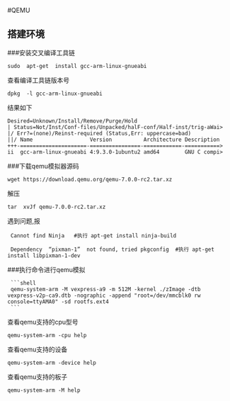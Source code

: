 #QEMU

## **搭建环境**

###安装交叉编译工具链

  ```shell
  sudo  apt-get  install gcc-arm-linux-gnueabi  
  ```



查看编译工具链版本号

  ```shell
  dpkg  -l gcc-arm-linux-gnueabi  
  ```

结果如下

  ```shell
  Desired=Unknown/Install/Remove/Purge/Hold
  | Status=Not/Inst/Conf-files/Unpacked/halF-conf/Half-inst/trig-aWai>
  |/ Err?=(none)/Reinst-required (Status,Err: uppercase=bad)
  ||/ Name                  Version          Architecture Description
  +++-=====================-================-============-===========>
  ii  gcc-arm-linux-gnueabi 4:9.3.0-1ubuntu2 amd64        GNU C compi>
  ```

 

###下载qemu模拟器源码

  ```shell
  wget https://download.qemu.org/qemu-7.0.0-rc2.tar.xz  
  ```

解压

  ```shell
  tar  xvJf qemu-7.0.0-rc2.tar.xz 
  ```

遇到问题,报

 ```shell
  Cannot find Ninja   #执行 apt-get install ninja-build  
 ```



 ```shell
  Dependency  “pixman-1”  not found, tried pkgconfig  #执行 apt-get install libpixman-1-dev
 ```

  

###执行命令进行qemu模拟

     ```shell
     qemu-system-arm -M vexpress-a9 -m 512M -kernel ./zImage -dtb  vexpress-v2p-ca9.dtb -nographic -append "root=/dev/mmcblk0 rw console=ttyAMA0" -sd rootfs.ext4  
     ```



查看qemu支持的cpu型号

   ```shell
   qemu-system-arm -cpu help  
   ```

查看qemu支持的设备

  ```shell
  qemu-system-arm -device help
  ```

查看qemu支持的板子

```shell
qemu-system-arm -M help
```

